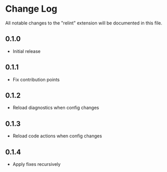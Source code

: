# Change Log

All notable changes to the "relint" extension will be documented in this file.

## 0.1.0
- Initial release

## 0.1.1
- Fix contribution points

## 0.1.2
- Reload diagnostics when config changes

## 0.1.3
- Reload code actions when config changes

## 0.1.4
- Apply fixes recursively

